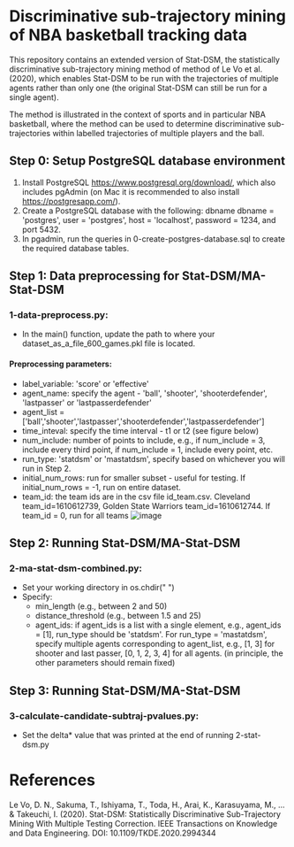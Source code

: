 # Discriminative sub-trajectory mining of NBA basketball tracking data
This repository contains an extended version of Stat-DSM, the statistically discriminative sub-trajectory mining method of method of Le Vo et al. (2020), which enables Stat-DSM to be run with the trajectories of multiple agents rather than only one (the original Stat-DSM can still be run for a single agent).

The method is illustrated in the context of sports and in particular NBA basketball, where the method can be used to determine discriminative sub-trajectories within labelled trajectories of multiple players and the ball.

## Step 0: Setup PostgreSQL database environment
1. Install PostgreSQL https://www.postgresql.org/download/, which also includes pgAdmin (on Mac it is recommended to also install https://postgresapp.com/).
2. Create a PostgreSQL database with the following: dbname dbname = 'postgres', user = 'postgres', host = 'localhost', password = 1234, and port 5432.
3. In pgadmin, run the queries in 0-create-postgres-database.sql to create the required database tables.

## Step 1: Data preprocessing for Stat-DSM/MA-Stat-DSM 
### 1-data-preprocess.py:    
- In the main() function, update the path to where your dataset_as_a_file_600_games.pkl file is located.
#### Preprocessing parameters: 
- label_variable: 'score' or 'effective'
- agent_name: specify the agent - 'ball', 'shooter', 'shooterdefender', 'lastpasser' or 'lastpasserdefender'
- agent_list = ['ball','shooter','lastpasser','shooterdefender','lastpasserdefender']
- time_inteval: specify the time interval - t1 or t2 (see figure below)
- num_include: number of points to include, e.g., if num_include = 3, include every third point, if num_include = 1, include every point, etc.
- run_type: 'statdsm' or 'mastatdsm', specify based on whichever you will run in Step 2.
- initial_num_rows: run for smaller subset - useful for testing. If initial_num_rows = -1, run on entire dataset.
- team_id: the team ids are in the csv file id_team.csv. Cleveland team_id=1610612739, Golden State Warriors team_id=1610612744. If team_id = 0, run for all teams
![image](https://user-images.githubusercontent.com/29388472/173998123-ad0bade2-e42d-4261-89dd-40a4bc7834d3.png)

## Step 2: Running Stat-DSM/MA-Stat-DSM
### 2-ma-stat-dsm-combined.py:  
- Set your working directory in os.chdir(" ")
- Specify: 
  - min_length (e.g., between 2 and 50)
  - distance_threshold (e.g., between 1.5 and 25)
  - agent_ids: if agent_ids is a list with a single element, e.g., agent_ids = [1], run_type should be 'statdsm'. For run_type = 'mastatdsm', specify multiple agents corresponding to agent_list, e.g., [1, 3] for shooter and last passer, [0, 1, 2, 3, 4] for all agents. 
 (in principle, the other parameters should remain fixed) 

## Step 3: Running Stat-DSM/MA-Stat-DSM
### 3-calculate-candidate-subtraj-pvalues.py:  
- Set the delta* value that was printed at the end of running 2-stat-dsm.py   

# References
Le Vo, D. N., Sakuma, T., Ishiyama, T., Toda, H., Arai, K., Karasuyama, M., ... & Takeuchi, I. (2020). Stat-DSM: Statistically Discriminative Sub-Trajectory Mining With Multiple Testing Correction. IEEE Transactions on Knowledge and Data Engineering. DOI: 10.1109/TKDE.2020.2994344

